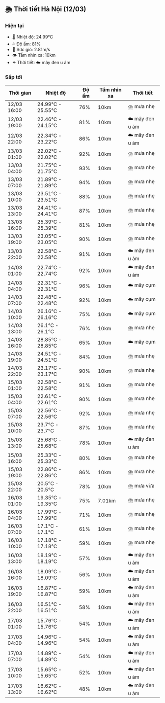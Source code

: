 ## 🌦️ Thời tiết Hà Nội (12/03)

### Hiện tại

- 🌡️ Nhiệt độ: 24.99℃
- 💦 Độ ẩm: 81%
- 💨 Sức gió: 2.81m/s
- 👁️ Tầm nhìn xa: 10km
- ☂️ Thời tiết: ☁️ mây đen u ám

### Sắp tới

| Thời gian | Nhiệt độ | Độ ẩm | Tầm nhìn xa | Thời tiết |
| --- | --- | --- | --- | --- |
| 12/03 16:00 | 24.99℃ - 25.55℃ | 76% | 10km | ⛈️ mưa nhẹ |
| 12/03 19:00 | 22.46℃ - 24.15℃ | 81% | 10km | ☁️ mây đen u ám |
| 12/03 22:00 | 22.34℃ - 23.22℃ | 86% | 10km | ☁️ mây đen u ám |
| 13/03 01:00 | 22.02℃ - 22.02℃ | 92% | 10km | ⛈️ mưa nhẹ |
| 13/03 04:00 | 21.75℃ - 21.75℃ | 93% | 10km | ⛈️ mưa nhẹ |
| 13/03 07:00 | 21.89℃ - 21.89℃ | 94% | 10km | ⛈️ mưa nhẹ |
| 13/03 10:00 | 23.51℃ - 23.51℃ | 88% | 10km | ⛈️ mưa nhẹ |
| 13/03 13:00 | 24.41℃ - 24.41℃ | 87% | 10km | ⛈️ mưa nhẹ |
| 13/03 16:00 | 25.39℃ - 25.39℃ | 81% | 10km | ⛈️ mưa nhẹ |
| 13/03 19:00 | 23.05℃ - 23.05℃ | 90% | 10km | ⛈️ mưa nhẹ |
| 13/03 22:00 | 22.58℃ - 22.58℃ | 91% | 10km | ☁️ mây đen u ám |
| 14/03 01:00 | 22.74℃ - 22.74℃ | 92% | 10km | ☁️ mây đen u ám |
| 14/03 04:00 | 22.31℃ - 22.31℃ | 96% | 10km | ☁️ mây cụm |
| 14/03 07:00 | 22.48℃ - 22.48℃ | 92% | 10km | ☁️ mây cụm |
| 14/03 10:00 | 26.16℃ - 26.16℃ | 75% | 10km | ☁️ mây cụm |
| 14/03 13:00 | 26.1℃ - 26.1℃ | 76% | 10km | ⛈️ mưa nhẹ |
| 14/03 16:00 | 28.85℃ - 28.85℃ | 65% | 10km | ☁️ mây cụm |
| 14/03 19:00 | 24.51℃ - 24.51℃ | 84% | 10km | ⛈️ mưa nhẹ |
| 14/03 22:00 | 23.17℃ - 23.17℃ | 90% | 10km | ⛈️ mưa nhẹ |
| 15/03 01:00 | 22.58℃ - 22.58℃ | 91% | 10km | ⛈️ mưa nhẹ |
| 15/03 04:00 | 22.61℃ - 22.61℃ | 90% | 10km | ⛈️ mưa nhẹ |
| 15/03 07:00 | 22.56℃ - 22.56℃ | 92% | 10km | ⛈️ mưa nhẹ |
| 15/03 10:00 | 23.7℃ - 23.7℃ | 87% | 10km | ⛈️ mưa nhẹ |
| 15/03 13:00 | 25.68℃ - 25.68℃ | 78% | 10km | ☁️ mây đen u ám |
| 15/03 16:00 | 25.33℃ - 25.33℃ | 80% | 10km | ⛈️ mưa nhẹ |
| 15/03 19:00 | 22.86℃ - 22.86℃ | 86% | 10km | ⛈️ mưa nhẹ |
| 15/03 22:00 | 20.5℃ - 20.5℃ | 78% | 10km | ⛈️ mưa vừa |
| 16/03 01:00 | 19.35℃ - 19.35℃ | 75% | 7.01km | ⛈️ mưa nhẹ |
| 16/03 04:00 | 17.99℃ - 17.99℃ | 71% | 10km | ⛈️ mưa nhẹ |
| 16/03 07:00 | 17.1℃ - 17.1℃ | 61% | 10km | ⛈️ mưa nhẹ |
| 16/03 10:00 | 17.18℃ - 17.18℃ | 59% | 10km | ⛈️ mưa nhẹ |
| 16/03 13:00 | 18.19℃ - 18.19℃ | 57% | 10km | ☁️ mây đen u ám |
| 16/03 16:00 | 18.09℃ - 18.09℃ | 56% | 10km | ☁️ mây đen u ám |
| 16/03 19:00 | 16.87℃ - 16.87℃ | 59% | 10km | ☁️ mây đen u ám |
| 16/03 22:00 | 16.51℃ - 16.51℃ | 58% | 10km | ☁️ mây đen u ám |
| 17/03 01:00 | 15.76℃ - 15.76℃ | 54% | 10km | ☁️ mây đen u ám |
| 17/03 04:00 | 14.96℃ - 14.96℃ | 54% | 10km | ☁️ mây đen u ám |
| 17/03 07:00 | 14.89℃ - 14.89℃ | 54% | 10km | ☁️ mây đen u ám |
| 17/03 10:00 | 15.65℃ - 15.65℃ | 52% | 10km | ☁️ mây đen u ám |
| 17/03 13:00 | 16.62℃ - 16.62℃ | 48% | 10km | ☁️ mây đen u ám |
